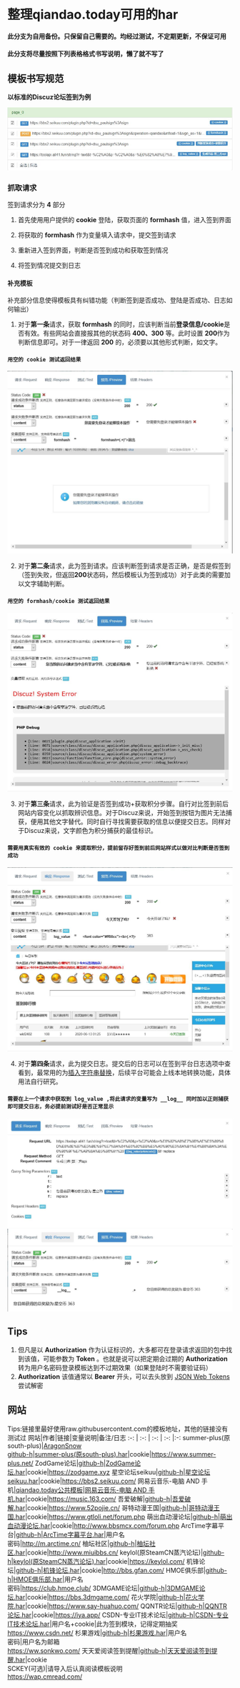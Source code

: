 # 整理qiandao.today可用的har

#### 此分支为**自用备份**。只保留自己需要的。均经过测试，不定期更新，不保证可用

#### 此分支将尽量按照下列表格格式书写说明，懒了就不写了

## 模板书写规范

**以标准的Discuz论坛签到为例**

![抓取请求](https://raw.githubusercontent.com/github-h/qiandao-templates/self-bak/pic/抓取请求.jpg)

### 抓取请求

签到请求分为 **4** 部分

1. 首先使用用户提供的 **cookie** 登陆，获取页面的 **formhash** 值，进入签到界面

2. 将获取的 **formhash** 作为变量填入请求中，提交签到请求

3. 重新进入签到界面，判断是否签到成功和获取签到情况

4. 将签到情况提交到日志

#### 补充模板

补充部分信息使得模板具有纠错功能（判断签到是否成功、登陆是否成功、日志如何输出）

1. 对于**第一条**请求，获取 **formhash** 的同时，应该判断当前**登录信息/cookie**是否有效。有些网站会直接报其他的状态码 **400、300** 等。此时设置 **200**作为判断信息即可。对于一律返回 **200** 的，必须要以其他形式判断，如文字。

#### ``用空的 cookie 测试返回结果``

![第一条补充](https://raw.githubusercontent.com/github-h/qiandao-templates/self-bak/pic/第一条补充.jpg)

2. 对于**第二条**请求，此为签到请求。应该判断签到请求是否正确，是否是假签到（签到失败，但返回**200**状态码，然后模板认为签到成功）对于此类的需要加以文字辅助判断。

#### ``用空的 formhash/cookie 测试返回结果``

![第二条补充](https://raw.githubusercontent.com/github-h/qiandao-templates/self-bak/pic/第二条补充.jpg)

3. 对于**第三条**请求，此为验证是否签到成功+获取积分步骤。自行对比签到前后网站内容变化以抓取辨识信息。对于Discuz来说，开始签到按钮为图片无法捕获，便用其他文字替代。同时自行寻找需要获取的信息以便提交日志。同样对于Discuz来说，文字颜色为积分捕获的最佳标识。

#### ``需要用真实有效的 cookie 来提取积分，提前留存好签到前后网站样式以做对比判断是否签到成功``

![第三条补充](https://raw.githubusercontent.com/github-h/qiandao-templates/self-bak/pic/第三条补充.jpg)

4. 对于**第四条**请求，此为提交日志。提交后的日志可以在签到平台日志选项中查看到，最常用的为[插入字符串替换](https://hexo.aragon.wang/2020/04/16/%E7%AE%80%E5%8D%95%E5%B7%A5%E5%85%B7api/#3-1-%E5%AD%97%E7%AC%A6%E4%B8%B2%E6%9B%BF%E6%8D%A2-replace)，后续平台可能会上线本地转换功能，具体用法自行研究。

#### ``需要在上一个请求中获取到 log_value ,将此请求的变量写为 __log__ 同时加以正则捕获即可提交日志，务必提前测试好是否正常显示``

![第四条补充 (1)](https://raw.githubusercontent.com/github-h/qiandao-templates/self-bak/pic/第四条补充(1).jpg)
![第四条补充 (2)](https://raw.githubusercontent.com/github-h/qiandao-templates/self-bak/pic/第四条补充(2).jpg)

## Tips

1. 但凡是以 **Authorization** 作为认证标识的，大多都可在登录请求返回的包中找到该值，可能参数为 **Token** 。也就是说可以把定期会过期的 **Authorization** 转为用户名密码登录模板达到不过期效果（如果登陆时不需要验证码）
2. **Authorization** 该值通常以 **Bearer** 开头，可以去头放到 [JSON Web Tokens](https://jwt.io/#debugger-io) 尝试解密

## 网站

Tips:链接里最好使用raw.githubusercontent.com的模板地址，其他的链接没有测试过
网站|作者|链接|变量说明|备注/日志
:-: | :-: | :-: | :-: |:-:
summer-plus(原south-plus)|[AragonSnow](https://github.com/AragonSnow)<br>[github-h](https://github.com/github-h)|[summer-plus(原south-plus).har](https://raw.githubusercontent.com/github-h/qiandao-templates/self-bak/summer-plus(%E5%8E%9Fsouth-plus).har)|cookie|https://www.summer-plus.net/
ZodGame论坛|[github-h](https://github.com/github-h)|[ZodGame论坛.har](https://raw.githubusercontent.com/github-h/qiandao-templates/self-bak/ZodGame%E8%AE%BA%E5%9D%9B.har)|cookie|https://zodgame.xyz
星空论坛seikuu|[github-h](https://github.com/github-h)|[星空论坛seikuu.har](https://raw.githubusercontent.com/github-h/qiandao-templates/self-bak/%E6%98%9F%E7%A9%BA%E8%AE%BA%E5%9D%9Bseikuu.har)|cookie|https://bbs2.seikuu.com/
网易云音乐-电脑 AND 手机|[qiandao.today公共模板](https://qiandao.today/tpls/public)|[网易云音乐-电脑 AND 手机.har](https://raw.githubusercontent.com/github-h/qiandao-templates/self-bak/%e7%bd%91%e6%98%93%e4%ba%91%e9%9f%b3%e4%b9%90-%e7%94%b5%e8%84%91+AND+%e6%89%8b%e6%9c%ba.har)|cookie|https://music.163.com/
吾爱破解|[github-h](https://github.com/github-h)|[吾爱破解.har](https://raw.githubusercontent.com/github-h/qiandao-templates/self-bak/%e5%90%be%e7%88%b1%e7%a0%b4%e8%a7%a3.har)|cookie|https://www.52pojie.cn/
哥特动漫王国|[github-h](https://github.com/github-h)|[哥特动漫王国.har](https://raw.githubusercontent.com/github-h/qiandao-templates/self-bak/%e5%93%a5%e7%89%b9%e5%8a%a8%e6%bc%ab%e7%8e%8b%e5%9b%bd.har)|cookie|https://www.gtloli.net/forum.php
萌出血动漫论坛|[github-h](https://github.com/github-h)|[萌出血动漫论坛.har](https://raw.githubusercontent.com/github-h/qiandao-templates/self-bak/%e8%90%8c%e5%87%ba%e8%a1%80%e5%8a%a8%e6%bc%ab%e8%ae%ba%e5%9d%9b.har)|cookie|http://www.bbsmcx.com/forum.php
ArcTime字幕平台|[github-h](https://github.com/github-h)|[ArcTime字幕平台.har](https://raw.githubusercontent.com/github-h/qiandao-templates/self-bak/ArcTime%e5%ad%97%e5%b9%95%e5%b9%b3%e5%8f%b0.har)|用户名<br>密码|http://m.arctime.cn/
柚坛社区|[github-h](https://github.com/github-h)|[柚坛社区.har](https://raw.githubusercontent.com/github-h/qiandao-templates/self-bak/%e6%9f%9a%e5%9d%9b%e7%a4%be%e5%8c%ba.har)|cookie|http://www.miuibbs.cn/
keylol(原SteamCN蒸汽论坛)|[github-h](https://github.com/github-h)|[keylol(原SteamCN蒸汽论坛).har](https://raw.githubusercontent.com/github-h/qiandao-templates/self-bak/keylol(%e5%8e%9fSteamCN%e8%92%b8%e6%b1%bd%e8%ae%ba%e5%9d%9b).har)|cookie|https://keylol.com/
机锋论坛|[github-h](https://github.com/github-h)|[机锋论坛.har](https://raw.githubusercontent.com/github-h/qiandao-templates/self-bak/%e6%9c%ba%e9%94%8b%e8%ae%ba%e5%9d%9b.har)|cookie|http://bbs.gfan.com/
HMOE俱乐部|[github-h](https://github.com/github-h)|[HMOE俱乐部.har](https://raw.githubusercontent.com/github-h/qiandao-templates/self-bak/HMOE%e4%bf%b1%e4%b9%90%e9%83%a8.har)|用户名<br>密码|https://club.hmoe.club/
3DMGAME论坛|[github-h](https://github.com/github-h)|[3DMGAME论坛.har](https://raw.githubusercontent.com/github-h/qiandao-templates/self-bak/3DMGAME%e8%ae%ba%e5%9d%9b.har)|cookie|https://bbs.3dmgame.com/
花火学院|[github-h](https://github.com/github-h)|[花火学院.har](https://raw.githubusercontent.com/github-h/qiandao-templates/self-bak/%e8%8a%b1%e7%81%ab%e5%ad%a6%e9%99%a2.har)|cookie|https://www.say-huahuo.com/
QQNTR论坛|[github-h](https://github.com/github-h)|[QQNTR论坛.har](https://raw.githubusercontent.com/github-h/qiandao-templates/self-bak/QQNTR%e8%ae%ba%e5%9d%9b.har)|cookie|https://iya.app/
CSDN-专业IT技术论坛|[github-h](https://github.com/github-h)|[CSDN-专业IT技术论坛.har](https://raw.githubusercontent.com/qiandao-today/templates/master/CSDN-%e4%b8%93%e4%b8%9aIT%e6%8a%80%e6%9c%af%e8%ae%ba%e5%9d%9b.har)|用户名+cookie|此为签到模块，记得定期抽奖<br>https://www.csdn.net/
杉果游戏|[github-h](https://github.com/github-h)|[杉果游戏.har](https://raw.githubusercontent.com/github-h/qiandao-templates/self-bak/%e6%9d%89%e6%9e%9c%e6%b8%b8%e6%88%8f.har)|用户名<br>密码|用户名为邮箱<br>https://ww.sonkwo.com/
天天爱阅读签到提醒|[github-h](https://github.com/github-h)|[天天爱阅读签到提醒.har](https://raw.githubusercontent.com/github-h/qiandao-templates/self-bak/%e5%a4%a9%e5%a4%a9%e7%88%b1%e9%98%85%e8%af%bb%e7%ad%be%e5%88%b0%e6%8f%90%e9%86%92.har)|cookie<br>SCKEY(可选)|请导入后认真阅读模板说明<br>https://wap.cmread.com/